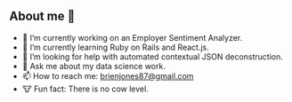 ## About me 👋

- 🔭 I’m currently working on an Employer Sentiment Analyzer.
- 🌱 I’m currently learning Ruby on Rails and React.js.
- 🤔 I’m looking for help with automated contextual JSON deconstruction.
- 💬 Ask me about my data science work.
- 📫 How to reach me: brienjones87@gmail.com
- 🐮 Fun fact: There is no cow level.
